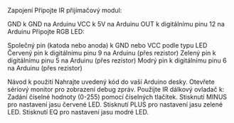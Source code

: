 Zapojení
Připojte IR přijímačový modul:

GND k GND na Arduinu
VCC k 5V na Arduinu
OUT k digitálnímu pinu 12 na Arduinu
Připojte RGB LED:

Společný pin (katoda nebo anoda) k GND nebo VCC podle typu LED
Červený pin k digitálnímu pinu 9 na Arduinu (přes rezistor)
Zelený pin k digitálnímu pinu 5 na Arduinu (přes rezistor)
Modrý pin k digitálnímu pinu 6 na Arduinu (přes rezistor)

Návod k použití
Nahrajte uvedený kód do vaší Arduino desky.
Otevřete sériový monitor pro zobrazení debug zpráv.
Použijte IR dálkový ovladač k:
Zadání číselné hodnoty (0-255) pomocí číselných tlačítek.
Stisknutí MINUS pro nastavení jasu červené LED.
Stisknutí PLUS pro nastavení jasu zelené LED.
Stisknutí EQ pro nastavení jasu modré LED.
